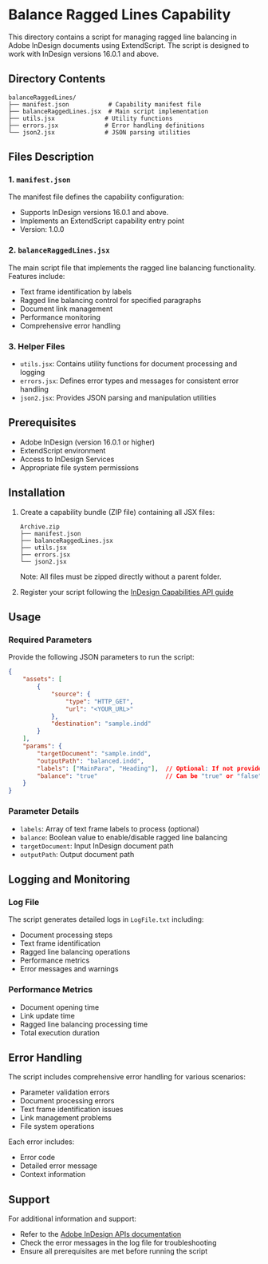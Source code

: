 # Balance Ragged Lines Capability

This directory contains a script for managing ragged line balancing in Adobe InDesign documents using ExtendScript. The script is designed to work with InDesign versions 16.0.1 and above.

## Directory Contents

```
balanceRaggedLines/
├── manifest.json           # Capability manifest file
├── balanceRaggedLines.jsx  # Main script implementation
├── utils.jsx              # Utility functions
├── errors.jsx             # Error handling definitions
└── json2.jsx              # JSON parsing utilities
```

## Files Description

### 1. `manifest.json`
The manifest file defines the capability configuration:
- Supports InDesign versions 16.0.1 and above.
- Implements an ExtendScript capability entry point
- Version: 1.0.0

### 2. `balanceRaggedLines.jsx`
The main script file that implements the ragged line balancing functionality. Features include:
- Text frame identification by labels
- Ragged line balancing control for specified paragraphs
- Document link management
- Performance monitoring
- Comprehensive error handling

### 3. Helper Files
- `utils.jsx`: Contains utility functions for document processing and logging
- `errors.jsx`: Defines error types and messages for consistent error handling
- `json2.jsx`: Provides JSON parsing and manipulation utilities

## Prerequisites

- Adobe InDesign (version 16.0.1 or higher)
- ExtendScript environment
- Access to InDesign Services
- Appropriate file system permissions

## Installation

1. Create a capability bundle (ZIP file) containing all JSX files:
   ```
   Archive.zip  
   ├── manifest.json  
   ├── balanceRaggedLines.jsx
   ├── utils.jsx
   ├── errors.jsx
   └── json2.jsx
   ```
   Note: All files must be zipped directly without a parent folder.

2. Register your script following the [InDesign Capabilities API guide](https://developer.adobe.com/firefly-services/docs/indesign-apis/how-tos/working-with-capabilities-api/)

## Usage

### Required Parameters

Provide the following JSON parameters to run the script:

```json
{
    "assets": [
        {
            "source": {
                "type": "HTTP_GET",
                "url": "<YOUR_URL>"
            },
            "destination": "sample.indd"
        }
    ],
    "params": {
        "targetDocument": "sample.indd",
        "outputPath": "balanced.indd",
        "labels": ["MainPara", "Heading"],  // Optional: If not provided, affects all text frames
        "balance": "true"                   // Can be "true" or "false"
    }
}
```

### Parameter Details
- `labels`: Array of text frame labels to process (optional)
- `balance`: Boolean value to enable/disable ragged line balancing
- `targetDocument`: Input InDesign document path
- `outputPath`: Output document path

## Logging and Monitoring

### Log File
The script generates detailed logs in `LogFile.txt` including:
- Document processing steps
- Text frame identification
- Ragged line balancing operations
- Performance metrics
- Error messages and warnings

### Performance Metrics
- Document opening time
- Link update time
- Ragged line balancing processing time
- Total execution duration

## Error Handling

The script includes comprehensive error handling for various scenarios:
- Parameter validation errors
- Document processing errors
- Text frame identification issues
- Link management problems
- File system operations

Each error includes:
- Error code
- Detailed error message
- Context information

## Support

For additional information and support:
- Refer to the [Adobe InDesign APIs documentation](https://developer.adobe.com/firefly-services/docs/indesign-apis/)
- Check the error messages in the log file for troubleshooting
- Ensure all prerequisites are met before running the script
